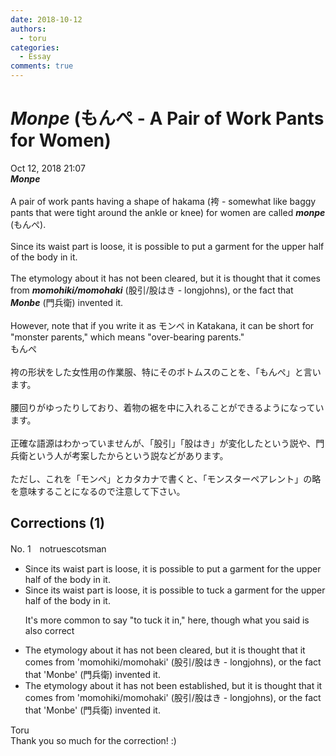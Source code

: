 ```yaml
---
date: 2018-10-12
authors:
  - toru
categories:
  - Essay
comments: true
---
```


# <strong><em>Monpe</strong></em> (もんぺ - A Pair of Work Pants for Women)
<div class="date">Oct 12, 2018 21:07</div>
<div id="post"><div id="body_show_ori">
<strong><em>Monpe</strong></em><br/><br/>A pair of work pants having a shape of hakama (袴 - somewhat like baggy pants that were tight around the ankle or knee) for women are called <strong><em>monpe</em></strong> (もんぺ).<br/><br/>Since its waist part is loose, it is possible to put a garment for the upper half of the body in it.<br/><br/>The etymology about it has not been cleared, but it is thought that it comes from <strong><em>momohiki/momohaki</em></strong> (股引/股はき - longjohns), or the fact that <strong><em>Monbe</em></strong> (門兵衛) invented it.<br/><br/>However, note that if you write it as モンペ in Katakana, it can be short for "monster parents," which means "over-bearing parents."
</div></div>

<!-- more -->

<div id="post_ja"><div id="body_show_mo">
もんぺ<br/><br/>袴の形状をした女性用の作業服、特にそのボトムスのことを、「もんぺ」と言います。<br/><br/>腰回りがゆったりしており、着物の裾を中に入れることができるようになっています。<br/><br/>正確な語源はわかっていませんが、「股引」「股はき」が変化したという説や、門兵衛という人が考案したからという説などがあります。<br/><br/>ただし、これを「モンペ」とカタカナで書くと、「モンスターペアレント」の略を意味することになるので注意して下さい。
</div></div>

## Corrections (1)
<div id="block"><div class="first_name"> No. 1　<span class="just_name">notruescotsman</span></div><div id="block2">
<ul class="correction_field">
<li class="incorrect">Since its waist part is loose, it is possible to put a garment for the upper half of the body in it.</li>
<li class="corrected correct">
Since its waist part is loose, it is possible to <span class="f_blue">tuck</span> a garment for the upper half of the body in it.
<p class="correction_comment">It's more common to say "to tuck it in," here, though what you said is also correct</p>
</li>
</ul>
<ul class="correction_field">
<li class="incorrect">The etymology about it has not been cleared, but it is thought that it comes from 'momohiki/momohaki' (股引/股はき - longjohns), or the fact that 'Monbe' (門兵衛) invented it.</li>
<li class="corrected correct">
The etymology about it has not been <span class="f_blue">established</span>, but it is thought that it comes from 'momohiki/momohaki' (股引/股はき - longjohns), or the fact that 'Monbe' (門兵衛) invented it.
</li>
</ul>
</div><div class="name"><span class="just_name">Toru</span><br>
Thank you so much for the correction! :)
</div>
</div>
